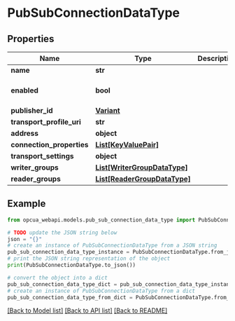 # PubSubConnectionDataType


## Properties

Name | Type | Description | Notes
------------ | ------------- | ------------- | -------------
**name** | **str** |  | [optional] 
**enabled** | **bool** |  | [optional] [default to False]
**publisher_id** | [**Variant**](Variant.md) |  | [optional] 
**transport_profile_uri** | **str** |  | [optional] 
**address** | **object** |  | [optional] 
**connection_properties** | [**List[KeyValuePair]**](KeyValuePair.md) |  | [optional] 
**transport_settings** | **object** |  | [optional] 
**writer_groups** | [**List[WriterGroupDataType]**](WriterGroupDataType.md) |  | [optional] 
**reader_groups** | [**List[ReaderGroupDataType]**](ReaderGroupDataType.md) |  | [optional] 

## Example

```python
from opcua_webapi.models.pub_sub_connection_data_type import PubSubConnectionDataType

# TODO update the JSON string below
json = "{}"
# create an instance of PubSubConnectionDataType from a JSON string
pub_sub_connection_data_type_instance = PubSubConnectionDataType.from_json(json)
# print the JSON string representation of the object
print(PubSubConnectionDataType.to_json())

# convert the object into a dict
pub_sub_connection_data_type_dict = pub_sub_connection_data_type_instance.to_dict()
# create an instance of PubSubConnectionDataType from a dict
pub_sub_connection_data_type_from_dict = PubSubConnectionDataType.from_dict(pub_sub_connection_data_type_dict)
```
[[Back to Model list]](../README.md#documentation-for-models) [[Back to API list]](../README.md#documentation-for-api-endpoints) [[Back to README]](../README.md)


